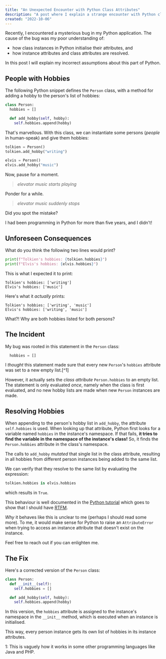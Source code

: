```yaml
---
title: "An Unexpected Encounter with Python Class Attributes"
description: "A post where I explain a strange encounter with Python classes"
created: "2022-10-06"
---
```


Recently, I encountered a mysterious bug in my Python application.
The cause of the bug was my poor understanding of:

- how class instances in Python initialise their attributes, and
- how instance attributes and class attributes are resolved.

In this post I will explain my incorrect assumptions about this part of Python.

## People with Hobbies

The following Python snippet defines the `Person` class, with a method for adding a hobby to the person's list of hobbies:

```python
class Person:
  hobbies = []

  def add_hobby(self, hobby):
    self.hobbies.append(hobby)
```

That's marvellous. With this class, we can instantiate some persons (*people* in human-speak) and give them hobbies:

```python
tolkien = Person()
tolkien.add_hobby("writing")

elvis = Person()
elvis.add_hobby("music")
```

Now, pause for a moment.

> *elevator music starts playing*

Ponder for a while.

> *elevator music suddenly stops*

Did you spot the mistake?

I had been programming in Python for more than five years, and I didn't!

## Unforeseen Consequences

What do you think the following two lines would print?

```python
print(f"Tolkien's hobbies: {tolkien.hobbies}")
print(f"Elvis's hobbies: {elvis.hobbies}")
```

This is what I expected it to print:

```
Tolkien's hobbies: ['writing']
Elvis's hobbies: ['music']
```

Here's what it *actually* prints:

```
Tolkien's hobbies: ['writing', 'music']
Elvis's hobbies: ['writing', 'music']
```

What?! Why are both hobbies listed for both persons?

## The Incident

My bug was rooted in this statement in the `Person` class:

```python
  hobbies = []
```

I *thought* this statement made sure that every new `Person`'s `hobbies` attribute was set to a new empty list.[^1]

However, it actually sets the *class attribute* `Person.hobbies` to an empty list.
The statement is only evaluated *once*, namely when the class is first evaluated, and no new hobby lists are made when new `Person` instances are made.

## Resolving Hobbies

When appending to the person's hobby list in `add_hobby`, the attribute `self.hobbies` is used.
When looking up that attribute, Python first looks for a variable named `hobbies` in the instance's namespace.
If that fails, **it tries to find the variable in the namespace of the instance's class!**
So, it finds the `Person.hobbies` attribute in the class's namespace.

The calls to `add_hobby` *mutated* that single list in the class attribute, resulting in all hobbies from different person instances being added to the same list.

We can verify that they resolve to the same list by evaluating the expression:

```python
tolkien.hobbies is elvis.hobbies
```

which results in `True`.

This behaviour is well documented in the [Python tutorial](https://docs.python.org/3/tutorial/classes.html#class-and-instance-variables) which goes to show that I should have [RTFM](https://en.wikipedia.org/wiki/RTFM).

*Why* it behaves like this is unclear to me (perhaps I should read some more).
To me, it would make sense for Python to raise an `AttributeError` when trying to access an instance attribute that doesn't exist on the instance.

Feel free to reach out if you can enlighten me.

## The Fix

Here's a corrected version of the `Person` class:

```python
class Person:
  def __init__(self):
    self.hobbies = []

  def add_hobby(self, hobby):
    self.hobbies.append(hobby)
```

In this version, the `hobbies` attribute is assigned to the instance's namespace in the `__init__` method, which is executed when an instance is initialised.

This way, every person instance gets its own list of hobbies in its instance attributes.

<span id="1">1</span>: This is vaguely how it works in some other programming languages like Java and PHP.


